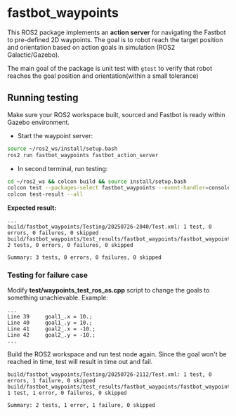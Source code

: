 # fastbot_waypoints

This ROS2 package implements an **action server** for navigating the Fastbot to pre-defined 2D waypoints. The goal is to robot reach the target position and orientation based on action goals in simulation (ROS2 Galactic/Gazebo).

The main goal of the package is unit test with `gtest` to verify that robot reaches the goal position and orientation(within a small tolerance)

## Running testing

Make sure your ROS2 workspace built, sourced and Fastbot is ready within Gazebo environment.

- Start the waypoint server:

```bash
source ~/ros2_ws/install/setup.bash
ros2 run fastbot_waypoints fastbot_action_server
```

- In second terminal, run testing:

```bash
cd ~/ros2_ws && colcon build && source install/setup.bash
colcon test --packages-select fastbot_waypoints --event-handler=console_direct+
colcon test-result --all
```

**Expected result:**
```
...
build/fastbot_waypoints/Testing/20250726-2040/Test.xml: 1 test, 0 errors, 0 failures, 0 skipped
build/fastbot_waypoints/test_results/fastbot_waypoints/fastbot_waypoints_test.gtest.xml: 2 tests, 0 errors, 0 failures, 0 skipped

Summary: 3 tests, 0 errors, 0 failures, 0 skipped
```


### Testing for failure case

Modify **test/waypoints_test_ros_as.cpp** script to change the goals to something unachievable. Example:
```
...
Line 39     goal1_.x = 10.;
Line 40     goal1_.y = 10.;
Line 41     goal2_.x = -10.;
Line 42     goal2_.y = -10.;
...
```

Build the ROS2 workspace and run test node again. Since the goal won't be reached in time, test will result in time out and fail.
```
build/fastbot_waypoints/Testing/20250726-2112/Test.xml: 1 test, 0 errors, 1 failure, 0 skipped
build/fastbot_waypoints/test_results/fastbot_waypoints/fastbot_waypoints_test.gtest.xml: 1 test, 1 error, 0 failures, 0 skipped

Summary: 2 tests, 1 error, 1 failure, 0 skipped
```
